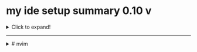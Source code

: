 # my ide setup summary 0.10 v
<details>
  <summary>Click to expand!</summary>
  
  ## ide diagram
  1. [kitty](#kitty)
  2. [tmux](#tmux)
     * With some
     * Sub bullets
  3. [nvim](#nvim)
</details>


-----


<details>
  <summary> # nvim</summary>
  
  # nvim
  
  </details>
